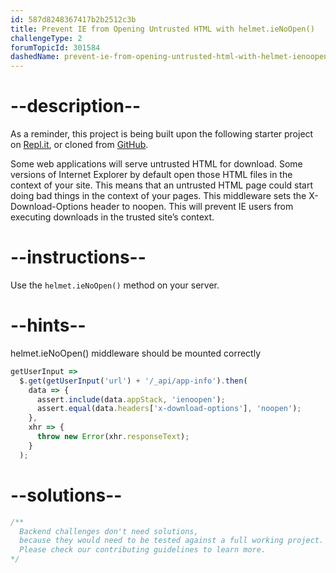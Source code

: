 ```yaml
---
id: 587d8248367417b2b2512c3b
title: Prevent IE from Opening Untrusted HTML with helmet.ieNoOpen()
challengeType: 2
forumTopicId: 301584
dashedName: prevent-ie-from-opening-untrusted-html-with-helmet-ienoopen
---
```


# --description--

As a reminder, this project is being built upon the following starter project on [Repl.it](https://repl.it/github/freeCodeCamp/boilerplate-infosec), or cloned from [GitHub](https://github.com/freeCodeCamp/boilerplate-infosec/).

Some web applications will serve untrusted HTML for download. Some versions of Internet Explorer by default open those HTML files in the context of your site. This means that an untrusted HTML page could start doing bad things in the context of your pages. This middleware sets the X-Download-Options header to noopen. This will prevent IE users from executing downloads in the trusted site’s context.

# --instructions--

Use the `helmet.ieNoOpen()` method on your server.

# --hints--

helmet.ieNoOpen() middleware should be mounted correctly

```js
getUserInput =>
  $.get(getUserInput('url') + '/_api/app-info').then(
    data => {
      assert.include(data.appStack, 'ienoopen');
      assert.equal(data.headers['x-download-options'], 'noopen');
    },
    xhr => {
      throw new Error(xhr.responseText);
    }
  );
```

# --solutions--

```js
/**
  Backend challenges don't need solutions, 
  because they would need to be tested against a full working project. 
  Please check our contributing guidelines to learn more.
*/
```
